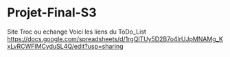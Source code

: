 # Projet-Final-S3
Site Troc ou echange
Voici les liens du ToDo_List
https://docs.google.com/spreadsheets/d/1rgQlTUy5D2B7o4lrUJpMNAMg_KxLvRCWFlMCyduSL4Q/edit?usp=sharing
